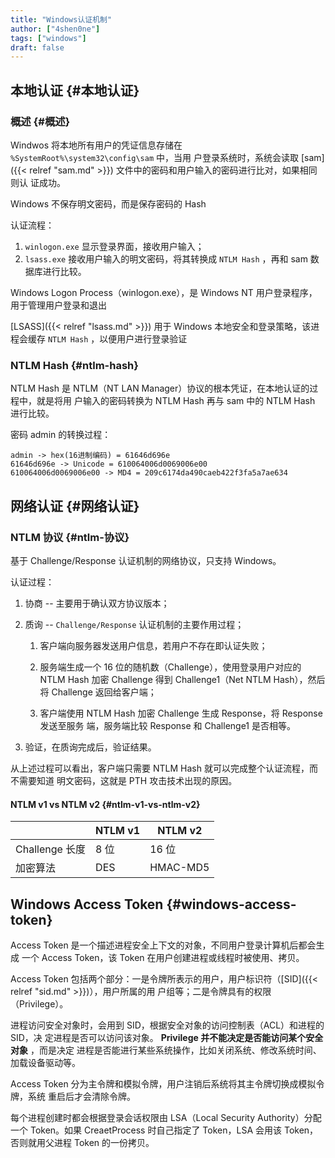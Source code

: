 ```yaml
---
title: "Windows认证机制"
author: ["4shen0ne"]
tags: ["windows"]
draft: false
---
```


## 本地认证 {#本地认证}


### 概述 {#概述}

Windwos 将本地所有用户的凭证信息存储在 `%SystemRoot%\system32\config\sam` 中，当用
户登录系统时，系统会读取 [sam]({{< relref "sam.md" >}}) 文件中的密码和用户输入的密码进行比对，如果相同则认
证成功。

Windows 不保存明文密码，而是保存密码的 Hash

认证流程：

1.  `winlogon.exe` 显示登录界面，接收用户输入；
2.  `lsass.exe` 接收用户输入的明文密码，将其转换成 `NTLM Hash` ，再和 sam 数据库进行比较。

Windows Logon Process（winlogon.exe），是 Windows NT 用户登录程序，用于管理用户登录和退出

[LSASS]({{< relref "lsass.md" >}}) 用于 Windows 本地安全和登录策略，该进程会缓存 `NTLM Hash` ，以便用户进行登录验证


### NTLM Hash {#ntlm-hash}

NTLM Hash 是 NTLM（NT LAN Manager）协议的根本凭证，在本地认证的过程中，就是将用
户输入的密码转换为 NTLM Hash 再与 sam 中的 NTLM Hash 进行比较。

密码 admin 的转换过程：

```nil
admin -> hex(16进制编码) = 61646d696e
61646d696e -> Unicode = 610064006d0069006e00
610064006d0069006e00 -> MD4 = 209c6174da490caeb422f3fa5a7ae634
```


## 网络认证 {#网络认证}


### NTLM 协议 {#ntlm-协议}

基于 Challenge/Response 认证机制的网络协议，只支持 Windows。

认证过程：

1.  协商 -- 主要用于确认双方协议版本；

2.  质询 -- `Challenge/Response` 认证机制的主要作用过程；
    1.  客户端向服务器发送用户信息，若用户不存在即认证失败；

    2.  服务端生成一个 16 位的随机数（Challenge），使用登录用户对应的 NTLM Hash 加密
        Challenge 得到 Challenge1（Net NTLM Hash），然后将 Challenge 返回给客户端；

    3.  客户端使用 NTLM Hash 加密 Challenge 生成 Response，将 Response 发送至服务
        端，服务端比较 Response 和 Challenge1 是否相等。

3.  验证，在质询完成后，验证结果。

从上述过程可以看出，客户端只需要 NTLM Hash 就可以完成整个认证流程，而不需要知道
明文密码，这就是 PTH 攻击技术出现的原因。


#### NTLM v1 vs NTLM v2 {#ntlm-v1-vs-ntlm-v2}

|              | NTLM v1 | NTLM v2  |
|--------------|---------|----------|
| Challenge 长度 | 8 位    | 16 位    |
| 加密算法     | DES     | HMAC-MD5 |


## Windows Access Token {#windows-access-token}

Access Token 是一个描述进程安全上下文的对象，不同用户登录计算机后都会生成
一个 Access Token，该 Token 在用户创建进程或线程时被使用、拷贝。

Access Token 包括两个部分：一是令牌所表示的用户，用户标识符（[SID]({{< relref "sid.md" >}})），用户所属的用
户组等；二是令牌具有的权限（Privilege）。

进程访问安全对象时，会用到 SID，根据安全对象的访问控制表（ACL）和进程的 SID，决
定进程是否可以访问该对象。 **Privilege 并不能决定是否能访问某个安全对象** ，而是决定
进程是否能进行某些系统操作，比如关闭系统、修改系统时间、加载设备驱动等。

Access Token 分为主令牌和模拟令牌，用户注销后系统将其主令牌切换成模拟令牌，系统
重启后才会清除令牌。

每个进程创建时都会根据登录会话权限由 LSA（Local Security Authority）分配一个
Token。如果 CreaetProcess 时自己指定了 Token，LSA 会用该 Token，否则就用父进程
Token 的一份拷贝。
